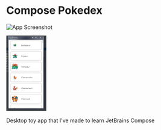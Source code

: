# Compose Pokedex
![App Screenshot]()

<img src="/screenshot.JPG" height="200px" style="text-align: center">


Desktop toy app that I've made to learn JetBrains Compose
